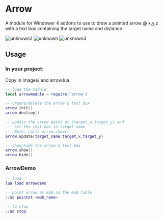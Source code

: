# Arrow
A module for Windower 4 addons to use to draw a pointed arrow @ x,y,z with a text box containing the target name and distance

![unknown2](https://github.com/elprice/arrow/assets/6643792/db113842-4307-4211-89d4-0a33f04ddc38)
![unknown](https://github.com/elprice/arrow/assets/6643792/a56c0e8e-9f8e-4f41-9846-3acba943eb3d)
![unknown3](https://github.com/elprice/arrow/assets/6643792/1cca02c8-1332-4226-9fa0-eb186cb5d9b2)


## Usage

### In your project:
Copy in Images/ and arrow.lua
```lua
-- load the module
local arrowmodule = require('arrow')

-- create/delete the arrow & text box
arrow.init()
arrow.destroy()

-- update the arrow point at (target_x,target_y) and
--  set the text box to target_name
--  Note: calls arrow.show() 
arrow.update(target_name,target_x,target_y)

-- show/hide the arrow & text box
arrow.show()
arrow.hide()
```

### ArrowDemo
```lua
-- load
lua load arrowdemo

-- point arrow at mob in the mob table
//ad pointat <mob_name>

-- to stop
//ad stop
```

